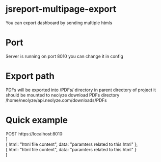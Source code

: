# jsreport-multipage-export

You can export dashboard by sending multiple htmls 

# Port
Server is running on port 8010 you can change it in config

# Export path
PDFs will be exported into /PDFs/ directory in parent directory of project 
it should be mounted to neolyze download PDFs directory 
/home/neolyze/api.neolyze.com/downloads/PDFs

# Quick example

POST https://localhost:8010 <br>
[<br>
    {
        html: "html file content",
        data: "paramters related to this html"
    },<br>
    {
        html: "html file content",
        data: "paramters related to this html"
    }<br>
]